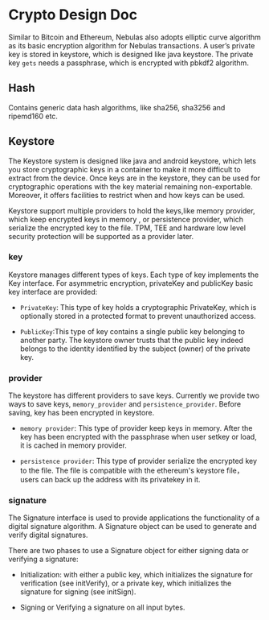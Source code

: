 # Crypto Design Doc

Similar to Bitcoin and Ethereum, Nebulas also adopts elliptic curve algorithm as its basic encryption algorithm for Nebulas transactions. A user’s private key is stored in keystore, which is designed like java keystore. The private key `gets` needs a passphrase, which is encrypted with pbkdf2 algorithm.

## Hash

Contains generic data hash algorithms, like sha256, sha3256 and ripemd160 etc.

## Keystore

The Keystore system is designed like java and android keystore, which lets you store cryptographic keys in a container to make it more difficult to extract from the device. Once keys are in the keystore, they can be used for cryptographic operations with the key material remaining non-exportable. Moreover, it offers facilities to restrict when and how keys can be used.

Keystore support multiple providers to hold the keys,like memory provider, which keep encrypted keys in memory , or persistence provider, which serialize the encrypted key to the file. TPM, TEE and hardware low level security protection will be supported as a provider later.

### key

Keystore manages different types of keys. Each type of key implements the Key interface. For asymmetric encryption, privateKey and publicKey basic key interface are provided:

* `PrivateKey`: This type of key holds a cryptographic PrivateKey, which is optionally stored in a protected format to prevent unauthorized access. 

* `PublicKey`:This type of key contains a single public key belonging to another party. The keystore owner trusts that the public key indeed belongs to the identity identified by the subject (owner) of the private key.

### provider

The keystore has different providers to save keys. Currently we provide two ways to save keys, `memory_provider` and `persistence_provider`. Before saving, key has been encrypted in keystore. 

* `memory provider`: This type of provider keep keys in memory. After the key has been encrypted with the passphrase when user setkey or load, it is cached in memory provider.

* `persistence provider`: This type of provider serialize the encrypted key to the file. The file is compatible with the ethereum's keystore file，users can back up the address with its privatekey in it.

### signature

The Signature interface is used to provide applications the functionality of a digital signature algorithm. A Signature object can be used to generate and verify digital signatures.

There are two phases to use a Signature object for either signing data or verifying a signature:

* Initialization: with either a public key, which initializes the signature for verification (see initVerify), or a private key, which initializes the signature for signing (see initSign).

* Signing or Verifying a signature on all input bytes.

